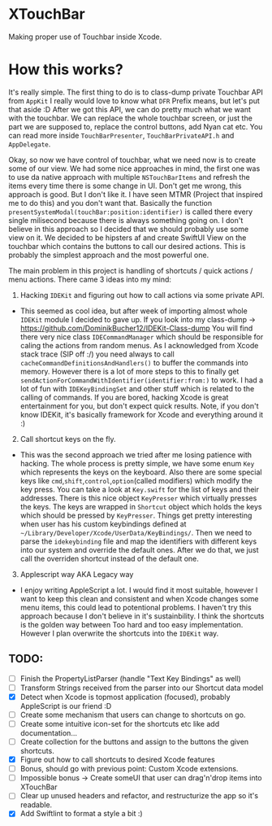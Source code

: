 # XTouchBar
Making proper use of Touchbar inside Xcode.

# How this works?

It's really simple. The first thing to do is to class-dump private Touchbar API from `AppKit` I really would love to know what `DFR` Prefix means, but let's put that aside :D 
After we got this API, we can do pretty much what we want with the touchbar. We can replace the whole touchbar screen, or just the part we are supposed to, replace the 
control buttons, add Nyan cat etc. You can read more inside `TouchBarPresenter`, `TouchBarPrivateAPI.h` and `AppDelegate`.

Okay, so now we have control of touchbar, what we need now is to create some of our view. We had some nice approaches in mind, the first one was to use da native approach
with multiple `NSTouchBarItems` and refresh the items every time there is some change in UI. Don't get me wrong, this approach is good. But I don't like it. I have seen MTMR
(Project that inspired me to do this) and you don't want that. Basically the function `presentSystemModal(touchBar:position:identifier)` is called there every single 
milisecond because there is always something going on. I don't believe in this approach so I decided that we should probably use some view on it.
We decided to be hipsters af and create SwiftUI View on the touchbar which contains the buttons to call our desired actions. This is probably the simplest approach and the most
powerful one.

The main problem in this project is handling of shortcuts / quick actions / menu actions.
There came 3 ideas into my mind: 

1. Hacking `IDEKit` and figuring out how to call actions via some private API.
- This seemed as cool idea, but after week of importing almost whole `IDEKit` module I decided to gave up. If you look into my class-dump  -> https://github.com/DominikBucher12/IDEKit-Class-dump 
You will find there very nice class `IDECommandManager` which should be responsible for caling the actions from random menus. As I acknowledged from Xcode stack trace (SIP off :/) 
you need always to call `cacheCommandDefinitionsAndHandlers()` to buffer the commands into memory. 
However there is a lot of more steps to this to finally get `sendActionForCommandWithIdentifier(identifier:from:)` to work. I had a lot of fun with `IDEKeyBindingSet`
and other stuff which is related to the calling of commands. If you are bored, hacking Xcode is great entertainment for you, but don't expect quick results.
Note, if you don't know IDEKit, it's basically framework for Xcode and everything around it :) 

2. Call shortcut keys on the fly.
- This was the second approach we tried after me losing patience with hacking. The whole process is pretty simple, we have some enum `Key` which represents the keys on 
the keyboard. Also there are some special keys like `cmd`,`shift`,`control`,`option`(called modifiers) which modify the key press. You can take a look at `Key.swift` for the list of
keys and their addresses. There is this nice object `KeyPresser` which virtually presses the keys. The keys are wrapped in `Shortcut` object which holds the keys which should be pressed
by `KeyPresser`.  Things get pretty interesting when user has his custom keybindings defined at `~/Library/Developer/Xcode/UserData/KeyBindings/`. 
Then we need to parse the `idekeybinding` file and map the identifiers with different keys into our system and override the default ones. After we do that, we just call the overriden shortcut
instead of the default one.

3. Applescript way AKA Legacy way
- I enjoy writing AppleScript a lot. I would find it most suitable, however I want to keep this clean and consistent and when Xcode changes some menu items, this could lead to 
potentional problems. I haven't try this approach because I don't believe in it's sustainbility. I think the shortcuts is the golden way between Too hard and too easy implementation.
However I plan overwrite the shortcuts into the `IDEKit` way. 

## TODO:
- [ ] Finish the PropertyListParser (handle "<key>Text Key Bindings</key>" as well)
- [ ] Transform Strings received from the parser into our Shortcut data model
- [x] Detect when Xcode is topmost application (focused), probably AppleScript is our friend :D
- [ ] Create some mechanism that users can change to shortcuts on go.
- [ ] Create some intuitive icon-set for the shortcuts etc like add documentation...
- [ ] Create collection for the buttons and assign to the buttons the given shortcuts.
- [x] Figure out how to call shortcuts to desired Xcode features
- [ ] Bonus, should go with previous point: Custom Xcode extensions.
- [ ] Impossible bonus -> Create someUI that user can drag'n'drop items into XTouchBar
- [ ] Clear up unused headers and refactor, and restructurize the app so it's readable.
- [x] Add Swiftlint to format a style a bit :) 
